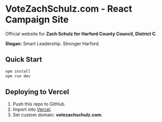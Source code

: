 # VoteZachSchulz.com - React Campaign Site

Official website for **Zach Schulz for Harford County Council, District C**.

**Slogan:** Smart Leadership. Stronger Harford.

## Quick Start
```bash
npm install
npm run dev
```

## Deploying to Vercel
1. Push this repo to GitHub.
2. Import into [Vercel](https://vercel.com).
3. Set custom domain: **votezachschulz.com**.
